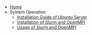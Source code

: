 * [Home](/)
* System Operation
	* [Installation Guide of Ubuntu Server](UbuntuServerInstallation.md)
	* [Installation of Slurm and OpenMPI](InstallSlurmOpenMPI.md)
	* [Usage of Slurm and OpenMPI](UsageSlurmOpenMPI.md)